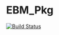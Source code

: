 # EBM_Pkg

[![Build Status](https://github.com/DanielJonathanPals/EBM_Pkg.jl/actions/workflows/CI.yml/badge.svg?branch=master)](https://github.com/DanielJonathanPals/EBM_Pkg.jl/actions/workflows/CI.yml?query=branch%3Amaster)
